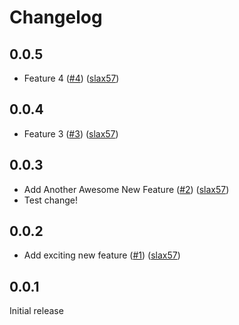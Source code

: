 # Changelog

## 0.0.5

* Feature 4 ([#4](https://github.com/slax57/release-tools-test/pull/4)) ([slax57](https://github.com/slax57))

## 0.0.4

* Feature 3 ([#3](https://github.com/slax57/release-tools-test/pull/3)) ([slax57](https://github.com/slax57))

## 0.0.3

* Add Another Awesome New Feature ([#2](https://github.com/slax57/release-tools-test/pull/2)) ([slax57](https://github.com/slax57))
* Test change!

## 0.0.2

* Add exciting new feature ([#1](https://github.com/slax57/release-tools-test/pull/1)) ([slax57](https://github.com/slax57))

## 0.0.1

Initial release